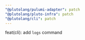 ```yaml
---
"@plutolang/pulumi-adapter": patch
"@plutolang/pluto-infra": patch
"@plutolang/cli": patch
---
```


feat(cli): add `logs` command
